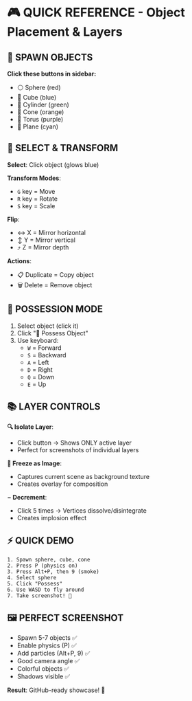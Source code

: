 # 🎮 QUICK REFERENCE - Object Placement & Layers

## 🎲 SPAWN OBJECTS

**Click these buttons in sidebar:**
- ⚪ Sphere (red)
- 🔲 Cube (blue)  
- 🥫 Cylinder (green)
- 🔺 Cone (orange)
- 🍩 Torus (purple)
- 📄 Plane (cyan)

## 🎯 SELECT & TRANSFORM

**Select**: Click object (glows blue)

**Transform Modes**:
- `G` key = Move
- `R` key = Rotate  
- `S` key = Scale

**Flip**:
- ↔️ X = Mirror horizontal
- ↕️ Y = Mirror vertical
- ⤴️ Z = Mirror depth

**Actions**:
- 📋 Duplicate = Copy object
- 🗑️ Delete = Remove object

## 👻 POSSESSION MODE

1. Select object (click it)
2. Click "👻 Possess Object"  
3. Use keyboard:
   - `W` = Forward
   - `S` = Backward
   - `A` = Left
   - `D` = Right
   - `Q` = Down
   - `E` = Up

## 📚 LAYER CONTROLS

**🔍 Isolate Layer**:
- Click button → Shows ONLY active layer
- Perfect for screenshots of individual layers

**📸 Freeze as Image**:
- Captures current scene as background texture
- Creates overlay for composition

**− Decrement**:
- Click 5 times → Vertices dissolve/disintegrate
- Creates implosion effect

## ⚡ QUICK DEMO

```
1. Spawn sphere, cube, cone
2. Press P (physics on)
3. Press Alt+P, then 9 (smoke)
4. Select sphere
5. Click "Possess"
6. Use WASD to fly around
7. Take screenshot! 📸
```

## 🖼️ PERFECT SCREENSHOT

- Spawn 5-7 objects ✅
- Enable physics (P) ✅
- Add particles (Alt+P, 9) ✅
- Good camera angle ✅
- Colorful objects ✅
- Shadows visible ✅

**Result**: GitHub-ready showcase! 🎉
